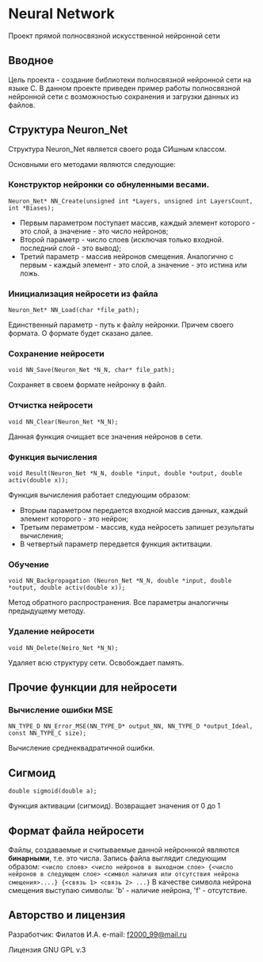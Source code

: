 # Neural Network
Проект прямой полносвязной искусственной нейронной сети

## Вводное

Цель проекта - создание библиотеки полносвязной нейронной сети на языке C.
В данном проекте приведен пример работы полносвязной нейронной сети с возможностью сохранения и загрузки данных из файлов.


## Структура Neuron_Net

Структура Neuron_Net является своего рода СИшным классом.

Основными его методами являются следующие:

### Конструктор нейронки со обнуленными весами.

`Neuron_Net* NN_Create(unsigned int *Layers, unsigned int LayersCount, int *Biases);`

* Первым параметром поступает массив, каждый элемент которого - это слой, а значение - это число нейронов;
* Второй параметр - число слоев (исключая только входной. последний слой - это вывод);
* Третий параметр - массив нейронов смещения. Аналогично с первым - каждый элемент - это слой, а значение - это истина или ложь.


### Инициализация нейросети из файла

`Neuron_Net* NN_Load(char *file_path);`

Единственный параметр - путь к файлу нейронки. Причем своего формата. О формате будет сказано далее.

### Сохранение нейросети

`void NN_Save(Neuron_Net *N_N, char* file_path);`

Сохраняет в своем формате нейронку в файл.

### Отчистка нейросети

`void NN_Clear(Neuron_Net *N_N);`

Данная функция очищает все значения нейронов в сети.

### Функция вычисления

`void Result(Neuron_Net *N_N, double *input, double *output, double activ(double x));`

Функция вычисления работает следующим образом:
* Вторым параметром передается входной массив данных, каждый элемент которого - это нейрон;
* Третьим пераметром - массив, куда нейросеть запишет результаты вычисления;
* В четвертый параметр передается функция актитвации.


### Обучение

`void NN_Backpropagation (Neuron_Net *N_N, double *input, double *output, double activ(double x));`
                          
Метод обратного распространения. Все параметры аналогичны предыдущему методу.

### Удаление нейросети

`void NN_Delete(Neiro_Net *N_N);`

Удаляет всю структуру сети. Освобождает память.

## Прочие функции для нейросети

### Вычисление ошибки MSE

`NN_TYPE_D NN_Error_MSE(NN_TYPE_D* output_NN, NN_TYPE_D *output_Ideal,
                       const NN_TYPE_C size);`
                       
Вычисление среднеквадратичной ошибки.


## Сигмоид

`double sigmoid(double a);`

Функция активации (сигмоид). Возвращает значения от 0 до 1


## Формат файла нейросети
Файлы, создаваемые и считываемые данной нейроннкой являются **бинарными**, т.е. это числа.
Запись файла выглядит следующим образом:
`<число слоев> <число нейронов в выходном слое> {<число нейронов в следующем слое> <символ наличия или отсутствия нейрона смещения>....} {<связь 1> <связь 2> ...}`
В качестве символа нейрона смещения выступаю символы: 'b' - наличие нейрона, 'f' - отсутствие.


## Авторство и лицензия

Разработчик: Филатов И.А.
e-mail: f2000_99@mail.ru

Лицензия GNU GPL v.3
